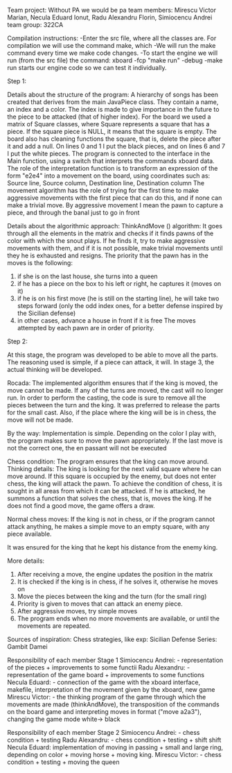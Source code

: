 Team project: Without PA we would be pa
team members: Mirescu Victor Marian, Necula Eduard Ionut, Radu Alexandru Florin, Simiocencu Andrei
team group: 322CA


Compilation instructions:
-Enter the src file, where all the classes are. For compilation we will use the command make, which
-We will run the make command every time we make code changes.
-To start the engine we will run (from the src file) the command:
xboard -fcp "make run" -debug
-make run starts our engine code so we can test it individually.

Step 1:

Details about the structure of the program:
A hierarchy of songs has been created that derives from the main JavaPiece class. They contain a name, an index
and a color. The index is made to give importance in the future to the piece to be attacked (that of
higher index).
For the board we used a matrix of Square classes, where Square represents a square that has a piece.
If the square piece is NULL, it means that the square is empty. The board also has cleaning functions
the square, that is, delete the piece after it and add a null. On lines 0 and 1 I put the black pieces, and on
lines 6 and 7 I put the white pieces.
The program is connected to the interface in the Main function, using a switch that interprets the commands
xboard data.
The role of the interpretation function is to transform an expression of the form "e2e4" into a movement on the board, using
coordinates such as: Source line, Source column, Destination line, Destination column
The movement algorithm has the role of trying for the first time to make aggressive movements with the first piece that can do
this, and if none can make a trivial move. By aggressive movement I mean the pawn to capture
a piece, and through the banal just to go in front


Details about the algorithmic approach:
ThinkAndMove () algorithm:
It goes through all the elements in the matrix and checks if it finds pawns of the color with which the snout plays.
If he finds it, try to make aggressive movements with them, and if it is not possible, make trivial movements until they
he is exhausted and resigns.
The priority that the pawn has in the moves is the following:
1) if she is on the last house, she turns into a queen
2) if he has a piece on the box to his left or right, he captures it (moves on it)
3) if he is on his first move (he is still on the starting line), he will take two steps forward (only the odd index ones, for
a better defense inspired by the Sicilian defense)
4) in other cases, advance a house in front if it is free
The moves attempted by each pawn are in order of priority.

Step 2:

At this stage, the program was developed to be able to move all the parts.
The reasoning used is simple, if a piece can attack, it will. In stage 3, the actual thinking will be developed.

Rocada:
The implemented algorithm ensures that if the king is moved, the move cannot be made. If any of the turns are moved, the cast will no longer run.
In order to perform the casting, the code is sure to remove all the pieces between the turn and the king. It was preferred to release the parts for the small cast.
Also, if the place where the king will be is in chess, the move will not be made.

By the way:
Implementation is simple. Depending on the color I play with, the program makes sure to move the pawn appropriately. If the last move is not the correct one, the en passant will not be executed

Chess condition:
The program ensures that the king can move around. Thinking details:
The king is looking for the next valid square where he can move around. If this square is occupied by the enemy, but does not enter chess, the king will attack the pawn.
To achieve the condition of chess, it is sought in all areas from which it can be attacked. If he is attacked, he summons a function that solves the chess, that is, moves the king. If he does not find a good move, the game offers a draw.

Normal chess moves:
If the king is not in chess, or if the program cannot attack anything, he makes a simple move to an empty square, with any piece available.

It was ensured for the king that he kept his distance from the enemy king.

More details:

1. After receiving a move, the engine updates the position in the matrix
2. It is checked if the king is in chess, if he solves it, otherwise he moves on
3. Move the pieces between the king and the turn (for the small ring)
4. Priority is given to moves that can attack an enemy piece.
5. After aggressive moves, try simple moves
6. The program ends when no more movements are available, or until the movements are repeated.

Sources of inspiration:
Chess strategies, like exp: Sicilian Defense
Series: Gambit Damei


Responsibility of each member Stage 1
Simiocencu Andrei: - representation of the pieces + improvements to some functii
Radu Alexandru: - representation of the game board + improvements to some functions
Necula Eduard: - connection of the game with the xboard interface, makefile, interpretation of the movement given by the xboard, new game
Mirescu Victor: - the thinking program of the game through which the movements are made (thinkAndMove), the transposition of the commands on the board
game and interpreting moves in format ("move a2a3"), changing the game mode white-> black

Responsibility of each member Stage 2
Simiocencu Andrei: - chess condition + testing
Radu Alexandru: - chess condition + testing + shift shift
Necula Eduard: implementation of moving in passing + small and large ring, depending on color + moving horse + moving king.
Mirescu Victor: - chess condition + testing + moving the queen